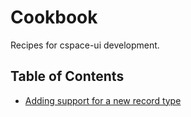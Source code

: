 # Cookbook

Recipes for cspace-ui development.

## Table of Contents

- [Adding support for a new record type](NewRecordType.md)
